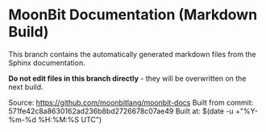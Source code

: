 # MoonBit Documentation (Markdown Build)

This branch contains the automatically generated markdown files from the Sphinx documentation.

**Do not edit files in this branch directly** - they will be overwritten on the next build.

Source: https://github.com/moonbitlang/moonbit-docs
Built from commit: 571fe42c8a8630162ad236b8bd2726678c07ae49
Built at: $(date -u +"%Y-%m-%d %H:%M:%S UTC")
